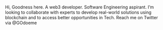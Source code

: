 Hi, Goodness here. 
A web3 developer.
Software Engineering aspirant.
I’m looking to collaborate with experts to develop real-world solutions using blockchain and to access better opportunities in Tech.
Reach me on Twitter via @GOdoeme

<!---
OdoemeGoodness/OdoemeGoodness is a ✨ special ✨ repository because its `README.md` (this file) appears on your GitHub profile.
You can click the Preview link to take a look at your changes.
--->
